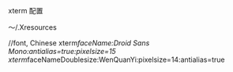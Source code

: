 xterm 配置

～/.Xresources

//font, Chinese
xterm*faceName:Droid Sans Mono:antialias=true:pixelsize=15
xterm*faceNameDoublesize:WenQuanYi:pixelsize=14:antialias=true
